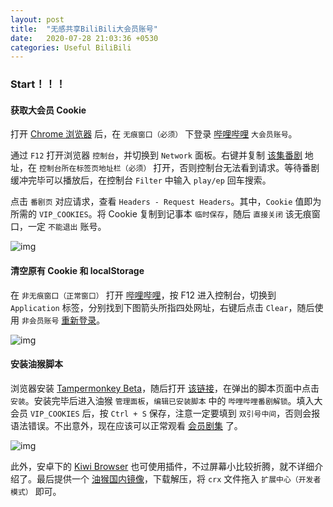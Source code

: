 ```yaml
---
layout: post
title:  "无感共享BiliBili大会员账号"
date:   2020-07-28 21:03:36 +0530
categories: Useful BiliBili
---
```


### Start！！！

#### 获取大会员 Cookie

打开 [Chrome 浏览器](https://www.google.cn/chrome/) 后，在 `无痕窗口（必须）` 下登录 [哔哩哔哩](https://passport.bilibili.com/login) `大会员账号`。

通过 `F12` 打开浏览器 `控制台`，并切换到 `Network` 面板。右键并复制 [该集番剧](https://www.bilibili.com/bangumi/play/ep267685/) 地址，在 `控制台所在标签页地址栏（必须）` 打开，否则控制台无法看到请求。等待番剧缓冲完毕可以播放后，在控制台 `Filter` 中输入 `play/ep` 回车搜索。

点击 `番剧页` 对应请求，查看 `Headers - Request Headers`。其中，`Cookie` 值即为所需的 `VIP_COOKIES`。将 Cookie 复制到记事本 `临时保存`，随后 `直接关闭` 该无痕窗口，一定 `不能退出` 账号。

![img](https://yilinfile-1258058813.cos.ap-shanghai.myqcloud.com/imagebed/20200728225452.jpeg)



#### 清空原有 Cookie 和 localStorage

在 `非无痕窗口（正常窗口）` 打开 [哔哩哔哩](https://www.bilibili.com/)，按 F12 进入控制台，切换到 `Application` 标签，分别找到下图箭头所指四处网址，右键后点击 `Clear`，随后使用 `非会员账号` [重新登录](https://passport.bilibili.com/login)。

![img](https://yilinfile-1258058813.cos.ap-shanghai.myqcloud.com/imagebed/20200728225458.png)



#### 安装油猴脚本

浏览器安装 [Tampermonkey Beta](https://www.tampermonkey.net/)，随后打开 [该链接](https://greasyfork.org/scripts/391158-%E5%93%94%E5%93%A9%E5%93%94%E5%93%A9%E7%95%AA%E5%89%A7%E8%A7%A3%E9%94%81/code/%E5%93%94%E5%93%A9%E5%93%94%E5%93%A9%E7%95%AA%E5%89%A7%E8%A7%A3%E9%94%81.user.js)，在弹出的脚本页面中点击 `安装`。安装完毕后进入油猴 `管理面板`，`编辑已安装脚本` 中的 `哔哩哔哩番剧解锁`。填入大会员 `VIP_COOKIES` 后，按 `Ctrl + S` 保存，注意一定要填到 `双引号中间`，否则会报语法错误。不出意外，现在应该可以正常观看 [会员剧集](https://www.bilibili.com/bangumi/play/ep267685/) 了。

![img](https://yilinfile-1258058813.cos.ap-shanghai.myqcloud.com/imagebed/20200728225502.jpeg)

此外，安卓下的 [Kiwi Browser](https://github.com/kiwibrowser/android/releases) 也可使用插件，不过屏幕小比较折腾，就不详细介绍了。最后提供一个 [油猴国内镜像](https://chrome.zzzmh.cn/info?token=gcalenpjmijncebpfijmoaglllgpjagf)，下载解压，将 `crx` 文件拖入 `扩展中心（开发者模式）` 即可。